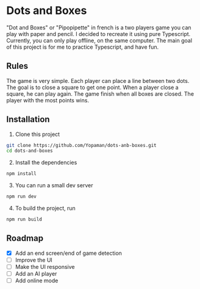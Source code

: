 # Dots and Boxes

"Dot and Boxes" or "Pipopipette" in french is a two players game you can play with paper and pencil. I decided to recreate it using pure Typescript. Currently, you can only play offline, on the same computer. The main goal of this project is for me to practice Typescript, and have fun.

## Rules

The game is very simple. Each player can place a line between two dots. The goal is to close a square to get one point. When a player close a square, he can play again. The game finish when all boxes are closed. The player with the most points wins.

## Installation

1. Clone this project
```bash
git clone https://github.com/Yopaman/dots-anb-boxes.git
cd dots-and-boxes
```
2. Install the dependencies
```bash
npm install
```
3. You can run a small dev server
```bash
npm run dev
```
4. To build the project, run
```bash
npm run build
```

## Roadmap

- [x] Add an end screen/end of game detection
- [ ] Improve the UI
- [ ] Make the UI responsive
- [ ] Add an AI player
- [ ] Add online mode